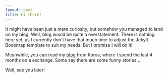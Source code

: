 ```yaml
---
layout: post
title: Hi there!
---
```


It might have been just a mere curiosity, but somehow you managed to land on my blog. Well, blog would be quite a overstatement. There is nothing here yet, as I currently don't have that much time to adjust the Jekyll Bootstrap template to suit my needs. But I promise I will do it!

Meanwhile, you can read my [blog](http://soulexchange.wordpress.com) from Korea, where I spend the last 4 months on a exchange. Some say there are some funny stories...

Well, see you later!

